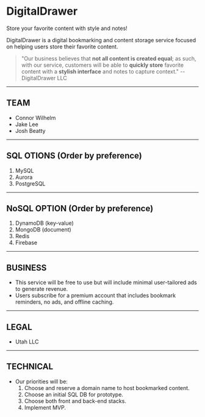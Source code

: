 # DigitalDrawer

Store your favorite content with style and notes!

DigitalDrawer is a digital bookmarking and content storage service focused on helping users store their favorite content.

> "Our business believes that **not all content is created equal**; as such, with our service, customers will be able to **quickly store** favorite content with a **stylish interface** and notes to capture context." 
> -- DigitalDrawer LLC

---
## TEAM
  * Connor Wilhelm
  * Jake Lee
  * Josh Beatty
  
---
## SQL OTIONS (Order by preference)
  1. MySQL
  2. Aurora
  3. PostgreSQL
  
---
## NoSQL OPTION (Order by preference)
  1. DynamoDB (key-value)
  2. MongoDB (document)
  3. Redis
  4. Firebase
  
---
## BUSINESS
  * This service will be free to use but will include minimal user-tailored ads to generate revenue.
  * Users subscribe for a premium account that includes bookmark reminders, no ads, and offline caching.
  
---
## LEGAL
  * Utah LLC
  
---
## TECHNICAL
- Our priorities will be:
  1. Choose and reserve a domain name to host bookmarked content.
  2. Choose an initial SQL DB for prototype.
  3. Choose both front and back-end stacks.
  4. Implement MVP.
  

